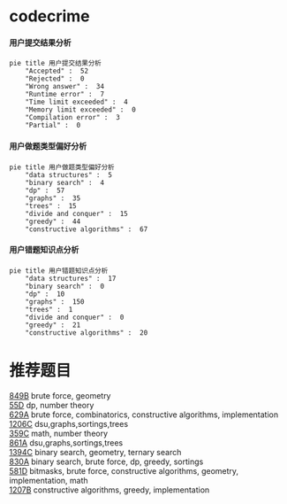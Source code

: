 # codecrime

<!-- tabs:start -->



#### **用户提交结果分析**

```mermaid
pie title 用户提交结果分析
    "Accepted" :  52
    "Rejected" :  0
    "Wrong answer" :  34
    "Runtime error" :  7
    "Time limit exceeded" :  4
    "Memory limit exceeded" :  0
    "Compilation error" :  3
    "Partial" :  0
```

#### **用户做题类型偏好分析**

```mermaid
pie title 用户做题类型偏好分析
    "data structures" :  5
    "binary search" :  4
    "dp" :  57
    "graphs" :  35
    "trees" :  15
    "divide and conquer" :  15
    "greedy" :  44
    "constructive algorithms" :  67
```
#### **用户错题知识点分析**

```mermaid
pie title 用户错题知识点分析
    "data structures" :  17
    "binary search" :  0
    "dp" :  10
    "graphs" :  150
    "trees" :  1
    "divide and conquer" :  0
    "greedy" :  21
    "constructive algorithms" :  20
```



<!-- tabs:end -->
# 推荐题目
[849B](https://codeforces.com/contest/849/problem/B)		brute force,
                        geometry		  
[55D](https://codeforces.com/contest/55/problem/D)		dp,
                        number theory		  
[629A](https://codeforces.com/contest/629/problem/A)		brute force,
                        combinatorics,
                        constructive algorithms,
                        implementation		  
[1206C](https://codeforces.com/contest/1206/problem/C)		dsu,graphs,sortings,trees		  
[359C](https://codeforces.com/contest/359/problem/C)		math,
                        number theory		  
[861A](https://codeforces.com/contest/861/problem/A)		dsu,graphs,sortings,trees		  
[1394C](https://codeforces.com/contest/1394/problem/C)		binary search,
                        geometry,
                        ternary search		  
[830A](https://codeforces.com/contest/830/problem/A)		binary search,
                        brute force,
                        dp,
                        greedy,
                        sortings		  
[581D](https://codeforces.com/contest/581/problem/D)		bitmasks,
                        brute force,
                        constructive algorithms,
                        geometry,
                        implementation,
                        math		  
[1207B](https://codeforces.com/contest/1207/problem/B)		constructive algorithms,
                        greedy,
                        implementation		  
